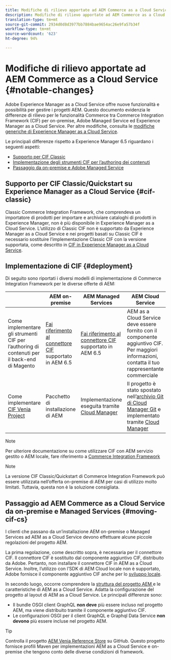 ```yaml
---
title: Modifiche di rilievo apportate ad AEM Commerce as a Cloud Service
description: Modifiche di rilievo apportate ad AEM Commerce as a Cloud Service rispetto ad Adobe Experience Manager 6.5.
translation-type: tm+mt
source-git-commit: 2934d0d8d3977bb7884bae9654ac26e9fa57b34f
workflow-type: tm+mt
source-wordcount: '623'
ht-degree: 94%

---
```



# Modifiche di rilievo apportate ad AEM Commerce as a Cloud Service {#notable-changes}

Adobe Experience Manager as a Cloud Service offre nuove funzionalità e possibilità per gestire i progetti AEM. Questo documento evidenzia le differenze di rilievo per le funzionalità Commerce tra Commerce Integration Framework (CIF) per on-premise, Adobe Managed Service ed Experience Manager as a Cloud Service. Per altre modifiche, consulta le [modifiche generiche di Experience Manager as a Cloud Service](/help/release-notes/aem-cloud-changes.md).

Le principali differenze rispetto a Experience Manager 6.5 riguardano i seguenti aspetti:
* [Supporto per CIF Classic](#cif-classic)
* [Implementazione degli strumenti CIF per l’authoring dei contenuti](#cif-tools)
* [Passaggio da on-premise e Adobe Managed Service](#moving-cif-cs)

## Supporto per CIF Classic/Quickstart su Experience Manager as a Cloud Service {#cif-classic}

Classic Commerce Integration Framework, che comprendeva un importatore di prodotti per importare e archiviare cataloghi di prodotti in Experience Manager, non è più disponibile in Experience Manager as a Cloud Service. L’utilizzo di Classic CIF non è supportato da Experience Manager as a Cloud Service e nei progetti basati su Classic CIF è necessario sostituire l’implementazione Classic CIF con la versione supportata, come descritto in [CIF in Experience Manager as a Cloud Service](https://docs.adobe.com/content/help/en/experience-manager-cloud-service/commerce/architecture/magento.html#overview).

## Implementazione di CIF {#deployment}

Di seguito sono riportati i diversi modelli di implementazione di Commerce Integration Framework per le diverse offerte di AEM:

|  | AEM on-premise | AEM Managed Services | AEM Cloud Service |
|-------------     |-----------|-----------|-----------|
| Come implementare gli strumenti CIF per l’authoring di contenuti per il back-end di Magento | [Fai riferimento al connettore CIF](https://github.com/adobe/commerce-cif-connector/blob/master/README.md) supportato in AEM 6.5 | [Fai riferimento al connettore CIF](https://github.com/adobe/commerce-cif-connector/blob/master/README.md) supportato in AEM 6.5 | AEM as a Cloud Service deve essere fornito con il componente aggiuntivo CIF. Per maggiori informazioni, contatta il tuo rappresentante commerciale |
| Come implementare [CIF Venia Project](https://github.com/adobe/aem-cif-guides-venia) | Pacchetto di installazione di AEM | Implementazione eseguita tramite [Cloud Manager](https://docs.adobe.com/content/help/it-IT/experience-manager-cloud-manager/using/introduction-to-cloud-manager.html) | Il progetto è stato spostato nell’[archivio Git di Cloud Manager Git](https://docs.adobe.com/content/help/it-IT/experience-manager-cloud-service/implementing/managing-code/integrating-with-git.html) e implementato tramite [Cloud Manager](https://docs.adobe.com/content/help/it-IT/experience-manager-cloud-service/implementing/deploying/overview.html) |

>[!NOTE]
>
>Per ulteriore documentazione su come utilizzare CIF con AEM servizio gestito o AEM locale, fare riferimento a [Commerce Integration Framework](https://www.adobe.io/apis/experiencecloud/commerce-integration-framework/getting-started.html)

>[!NOTE]
>
>La versione CIF Classic/Quickstart di Commerce Integration Framework può essere utilizzata nell’offerta on-premise di AEM per casi di utilizzo molto limitati. Tuttavia, questa non è la soluzione consigliata.

## Passaggio ad AEM Commerce as a Cloud Service da on-premise e Managed Services {#moving-cif-cs}

I clienti che passano da un’installazione AEM on-premise o Managed Services ad AEM as a Cloud Service devono effettuare alcune piccole regolazioni del progetto AEM.

La prima regolazione, come descritto sopra, è necessaria per il connettore CIF. Il connettore CIF è sostituito dal componente aggiuntivo CIF, distribuito da Adobe. Pertanto, non installare il connettore CIF in AEM as a Cloud Service. Inoltre, l’utilizzo con l’SDK di AEM Cloud locale non è supportato, Adobe fornisce il componente aggiuntivo CIF anche per lo [sviluppo locale](develop.md).

In secondo luogo, occorre comprendere la [struttura del progetto AEM ](https://docs.adobe.com/content/help/it-IT/experience-manager-cloud-service/implementing/developing/aem-project-content-package-structure.html) e le caratteristiche di AEM as a Cloud Service. Adatta la configurazione del progetto al layout di AEM as a Cloud Service.
Le principali differenze sono:

* Il bundle OSGI client GraphQL **non deve** più essere incluso nel progetto AEM, ma viene distribuito tramite il componente aggiuntivo CIF.
* Le configurazioni OSGI per il client GraphQL e Graphql Data Service **non devono** più essere incluse nel progetto AEM.

>[!TIP]
>
>Controlla il progetto [AEM Venia Reference Store](https://github.com/adobe/aem-cif-guides-venia) su GitHub. Questo progetto fornisce profili Maven per implementazioni AEM as a Cloud Service e on-premise che tengono conto delle diverse condizioni di framework.
